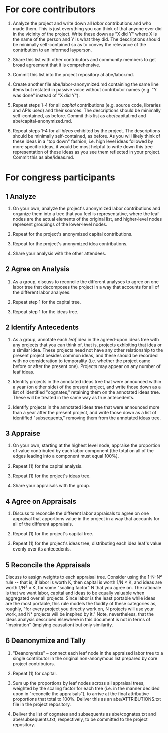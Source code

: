 # For core contributors

1. Analyze the project and write down all _labor_ contributions and who made them. This is just everything you can think of that anyone ever did in the vicinity of the project. Write these down as "X did Y" where X is the name of the person and Y is what they did. The descriptions should be minimally self-contained so as to convey the relevance of the contribution to an informed layperson.

2. Share this list with other contributors and community members to get broad agreement that it is comprehensive.

3. Commit this list into the project repository at abe/labor.md.

4. Create another file abe/labor-anonymized.md containing the same line items but restated in passive voice without contributor names (e.g. "Y was done" instead of "X did Y").

5. Repeat steps 1-4 for all _capital_ contributions (e.g. source code, libraries and APIs used) and their sources. The descriptions should be minimally self-contained, as before. Commit this list as abe/capital.md and abe/capital-anonymized.md.

6. Repeat steps 1-4 for all _ideas_ exhibited by the project. The descriptions should be minimally self-contained, as before. As you will likely think of these ideas in a "top down" fashion, i.e. high level ideas followed by more specific ideas, it would be most helpful to write down this tree representation of these ideas as you see them reflected in your project. Commit this as abe/ideas.md.

# For congress participants

## 1 Analyze

1. On your own, analyze the project's anonymized labor contributions and organize them into a tree that you feel is representative, where the leaf nodes are the actual elements of the original list, and higher-level nodes represent groupings of the lower-level nodes.

2. Repeat for the project's anonymized capital contributions.

3. Repeat for the project's anonymized idea contributions.

4. Share your analysis with the other attendees.

## 2 Agree on Analysis

1. As a group, discuss to reconcile the different analyses to agree on one labor tree that decomposes the project in a way that accounts for all of the different labor analyses.

2. Repeat step 1 for the capital tree.

3. Repeat step 1 for the ideas tree.

## 2 Identify Antecedents

1. As a group, annotate each _leaf_ idea in the agreed-upon ideas tree with any projects that you can think of, that is, projects exhibiting that idea or a similar idea. These projects need not have any other relationship to the present project besides common ideas, and these should be recorded with no consideration to temporality (i.e. whether the project came before or after the present one). Projects may appear on any number of leaf ideas.

2. Identify projects in the annotated ideas tree that were announced within a year (on either side) of the present project, and write those down as a list of identified "cognates," retaining them on the annotated ideas tree. These will be treated in the same way as true antecedents.

3. Identify projects in the annotated ideas tree that were announced more than a year after the present project, and write those down as a list of identified "subsequents," removing them from the annotated ideas tree.

## 3 Appraise

1. On your own, starting at the highest level node, appraise the proportion of value contributed by each labor component (the total on all of the edges leading into a component must equal 100%).

2. Repeat (1) for the capital analysis.

3. Repeat (1) for the project's ideas tree.

4. Share your appraisals with the group.

## 4 Agree on Appraisals

1. Discuss to reconcile the different labor appraisals to agree on one appraisal that apportions value in the project in a way that accounts for all of the different appraisals.

2. Repeat (1) for the project's capital tree.

3. Repeat (1) for the project's ideas tree, distributing each idea leaf's value evenly over its antecedents.

## 5 Reconcile the Appraisals

Discuss to assign weights to each appraisal tree. Consider using the 1-N-N² rule -- that is, if labor is worth K, then capital is worth 1/N × K, and ideas are worth 1/N² × K, for some "scaling factor" N that you agree on. The rationale is that we want labor, capital and ideas to be equally valuable when aggregated over all projects. Since labor is the least portable while ideas are the most portable, this rule models the fluidity of these categories as, roughly, "for every project you directly work on, N projects will use your work, and N² projects will be inspired by it." Note, nevertheless, that the ideas analysis described elsewhere in this document is not in terms of "inspiration" (implying causation) but only similarity.

## 6 Deanonymize and Tally

1. "Deanonymize" – connect each leaf node in the appraised labor tree to a single contributor in the original non-anonymous list prepared by core project contributors.

2. Repeat (1) for capital.

3. Sum up the proportions by leaf nodes across all appraisal trees, weighted by the scaling factor for each tree (i.e. in the manner decided upon in "reconcile the appraisals"), to arrive at the final attributive proportions that total to 100%. Deliver this as an abe/ATTRIBUTIONS.txt file in the project repository.

4. Deliver the list of cognates and subsequents as abe/cognates.txt and abe/subsequents.txt, respectively, to be committed to the project repository.
